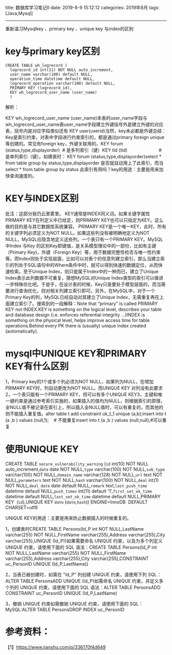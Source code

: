 title: 数据库学习笔记II
date: 2019-8-9 15:12:12
categories: 2019年8月
tags: [Java,Mysql]

---

重新温习Mysqlkey 、primary key 、unique key 与index的区别


<!-- more -->

# key与primary key区别

    CREATE TABLE wh_logrecord (
      logrecord_id int(11) NOT NULL auto_increment,
      user_name varchar(100) default NULL,
      operation_time datetime default NULL,
      logrecord_operation varchar(100) default NULL,
      PRIMARY KEY (logrecord_id),
      KEY wh_logrecord_user_name (user_name)
      )

  解析：

  KEY wh_logrecord_user_name (user_name)本表的user_name字段与wh_logrecord_user_name表user_name字段建立外键括号外是建立外键的对应表，括号内是对应字段类似还有 KEY user(userid)当然，key未必都是外键总结：Key是索引约束，对表中字段进行约束索引的，都是通过primary foreign unique等创建的。常见有foreign key，外键关联用的。KEY forum (status,type,displayorder)  # 是多列索引（键）KEY tid (tid)                         # 是单列索引（键）。如建表时： KEY forum (status,type,displayorder)select * from table group by status,type,displayorder 是否就自动用上了此索引，而当 select * from table group by status 此索引有用吗？key的用途：主要是用来加快查询速度的。

# KEY与INDEX区别

批注：这部分我仍云里雾里。
KEY通常是INDEX同义词。如果关键字属性PRIMARY KEY在列定义中已给定，则PRIMARY KEY也可以只指定为KEY。这么做的目的是与其它数据库系统兼容。 PRIMARY KEY是一个唯一KEY，此时，所有的关键字列必须定义为NOT NULL。如果这些列没有被明确地定义为NOT NULL，MySQL应隐含地定义这些列。一个表只有一个PRIMARY KEY。MySQL 中Index 与Key 的区别Key即键值，是关系模型理论中的一部份，比如有主键（Primary Key)，外键（Foreign Key）等，用于数据完整性检否与唯一性约束等。而Index则处于实现层面，比如可以对表个的任意列建立索引，那么当建立索引的列处于SQL语句中的Where条件中时，就可以得到快速的数据定位，从而快速检索。至于Unique Index，则只是属于Index中的一种而已，建立了Unique Index表示此列数据不可重复，猜想MySQL对Unique Index类型的索引可以做进一步特殊优化吧。于是乎，在设计表的时候，Key只是要处于模型层面的，而当需要进行查询优化，则对相关列建立索引即可。另外，在MySQL中，对于一个Primary Key的列，MySQL已经自动对其建立了Unique Index，无需重复再在上面建立索引了。搜索到的一段解释：Note that “primary” is called PRIMARY KEY not INDEX.KEY is something on the logical level, describes your table and database design (i.e. enforces referential integrity …)INDEX is something on the physical level, helps improve access time for table operations.Behind every PK there is (usually) unique index created (automatically).

# mysql中UNIQUE KEY和PRIMARY KEY有什么区别

1，Primary key的1个或多个列必须为NOT NULL，如果列为NULL，在增加PRIMARY KEY时，列自动更改为NOT NULL。而UNIQUE KEY 对列没有此要求2，一个表只能有一个PRIMARY KEY，但可以有多个UNIQUE KEY3，主键和唯一键约束是通过参考索引实施的，如果插入的值均为NULL，则根据索引的原理，全NULL值不被记录在索引上，所以插入全NULL值时，可以有重复的，而其他的则不能插入重复值。alter table t add constraint uk_t_1 unique (a,b);insert into t (a ,b ) values (null,1);    # 不能重复insert into t (a ,b ) values (null,null);#可以重复

# 使用UNIQUE KEY

CREATE TABLE `secure_vulnerability_warning` (`id` int(10) NOT NULL auto_increment,`date` date NOT NULL,`type` varchar(100) NOT NULL,`sub_type` varchar(100) NOT NULL,`domain_name` varchar(128) NOT NULL,`url` text NOT NULL,`parameters` text NOT NULL,`hash` varchar(100) NOT NULL,`deal` int(1) NOT NULL,`deal_date` date default NULL,`remark` text,`last_push_time` datetime default NULL,`push_times` int(11) default '1',`first_set_ok_time` datetime default NULL,`last_set_ok_time` datetime default NULL,PRIMARY KEY  (`id`),UNIQUE KEY `date` (`date`,`hash`)) ENGINE=InnoDB  DEFAULT CHARSET=utf8

UNIQUE KEY的用途：主要是用来防止数据插入的时候重复的。

1，创建表时CREATE TABLE Persons(Id_P int NOT NULL,LastName varchar(255) NOT NULL,FirstName varchar(255),Address varchar(255),City varchar(255),UNIQUE (Id_P))如果需要命名 UNIQUE 约束，以及为多个列定义 UNIQUE 约束，请使用下面的 SQL 语法：CREATE TABLE Persons(Id_P int NOT NULL,LastName varchar(255) NOT NULL,FirstName varchar(255),Address varchar(255),City varchar(255),CONSTRAINT uc_PersonID UNIQUE (Id_P,LastName))

2，当表已被创建时，如需在 "Id_P" 列创建 UNIQUE 约束，请使用下列 SQL：ALTER TABLE PersonsADD UNIQUE (Id_P)如需命名 UNIQUE 约束，并定义多个列的 UNIQUE 约束，请使用下面的 SQL 语法：ALTER TABLE PersonsADD CONSTRAINT uc_PersonID UNIQUE (Id_P,LastName)

3，撤销 UNIQUE 约束如需撤销 UNIQUE 约束，请使用下面的 SQL：MySQL:ALTER TABLE PersonsDROP INDEX uc_PersonID





# 参考资料：
【1】https://www.jianshu.com/p/336170f4d649
